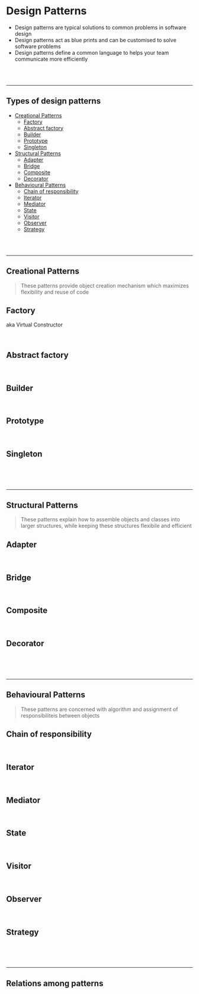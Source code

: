 # Design Patterns

* Design patterns are typical solutions to common problems in software design
* Design patterns act as blue prints and can be customised to solve software problems
* Design patterns define a common language to helps your team communicate more efficiently

<br/>
<br/>

---

## Types of design patterns

* [Creational Patterns](#creational-patterns)
    * [Factory](#factory)
    * [Abstract factory](#abstract-factory)
    * [Builder](#builder)
    * [Prototype](#prototype)
    * [Singleton](#singleton)
* [Structural Patterns](#structural-patterns)
    * [Adapter](#adapter)
    * [Bridge](#bridge)
    * [Composite](#composite)
    * [Decorator](#decorator)
* [Behavioural Patterns](#behavioural-patterns)
    * [Chain of responsibility](#chain-of-responsibility)
    * [Iterator](#iterator)
    * [Mediator](#mediator)
    * [State](#state)
    * [Visitor](#visitor)
    * [Observer](#observer)
    * [Strategy](#strategy)

<br/>
<br/>

---

## Creational Patterns

> These patterns provide object creation mechanism which maximizes flexibility and reuse of code


## Factory

aka Virtual Constructor

<br/>


## Abstract factory

<br/>


## Builder

<br/>


## Prototype

<br/>


## Singleton

<br/>



<br/>
<br/>


---

## Structural Patterns

> These patterns explain how to assemble objects and classes into larger structures, while keeping these structures flexibile and efficient


## Adapter

<br/>


## Bridge

<br/>


## Composite

<br/>


## Decorator

<br/>


<br/>
<br/>


---

## Behavioural Patterns

> These patterns are concerned with algorithm and assignment of responsibiliteis between objects


## Chain of responsibility

<br/>


## Iterator

<br/>


## Mediator

<br/>


## State

<br/>


## Visitor

<br/>


## Observer

<br/>


## Strategy

<br/>


<br/>
<br/>


---

## Relations among patterns